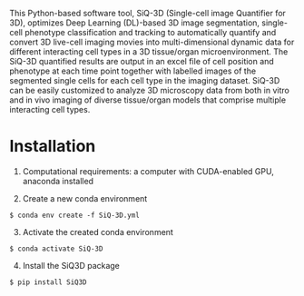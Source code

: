 This Python-based software tool, SiQ-3D (Single-cell image Quantifier for 3D), optimizes Deep Learning (DL)-based 3D image segmentation, single-cell phenotype classification and tracking to automatically quantify and convert 3D live-cell imaging movies into multi-dimensional dynamic data for different interacting cell types in a 3D tissue/organ microenvironment. The SiQ-3D quantified results are output in an excel file of cell position and phenotype at each time point together with labelled images of the segmented single cells for each cell type in the imaging dataset. SiQ-3D can be easily customized to analyze 3D microscopy data from both in vitro and in vivo imaging of diverse tissue/organ models that comprise multiple interacting cell types.

# Installation
1. Computational requirements: a computer with CUDA-enabled GPU, anaconda installed

2. Create a new conda environment
  ```
  $ conda env create -f SiQ-3D.yml
  ```
3. Activate the created conda environment
  ```
  $ conda activate SiQ-3D
  ```
4. Install the SiQ3D package
  ```
  $ pip install SiQ3D
  ```
  
